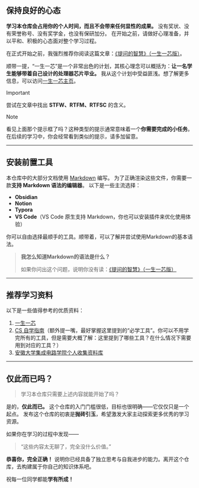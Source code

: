 ## 保持良好的心态

**学习本仓库会占用你的个人时间，而且不会带来任何显性的成果。**
 没有奖状、没有荣誉称号、没有奖学金，也没有保研加分。
 在开始之前，请做好心理准备，并以平和、积极的心态面对整个学习过程。

在正式开始之前，我强烈推荐你阅读这篇文章：[《提问的智慧》（一生一芯版）](https://fa45epzd9c7.feishu.cn/docx/KMnFdHMgIozXL5xGmHHcpuU8nre)。

顺带一提，“一生一芯”是一个非常出色的计划，其核心理念可以概括为：**让一名学生能够带着自己设计的处理器芯片毕业。**
 我从这个计划中受益匪浅。想了解更多信息，可以访问[一生一芯主页](https://ysyx.oscc.cc/)。

> [!important]
>
> 尝试在文章中找出 **STFW、RTFM、RTFSC** 的含义。

> [!note]
>  看见上面那个提示框了吗？这种类型的提示通常意味着一个**你需要完成的小任务**。
>  在后续的学习中，你会经常看到类似的提示，请多加留意。

------

## 安装前置工具

本仓库中的大部分文档使用 [Markdown](https://en.wikipedia.org/wiki/Markdown) 编写。
 为了正确渲染这些文件，你需要一款**支持 Markdown 语法的编辑器**。
 以下是一些主流选择：

- **Obsidian**
- **Notion**
- **Typora**
- **VS Code**（VS Code 原生支持 Markdown，你也可以安装插件来优化使用体验）

你可以自由选择最顺手的工具。顺带着，可以了解并尝试使用Markdown的基本语法。

> **我怎么知道Markdown的语法是什么？**
>
> 如果你问出这个问题，说明你没有读：[《提问的智慧》（一生一芯版）](https://fa45epzd9c7.feishu.cn/docx/KMnFdHMgIozXL5xGmHHcpuU8nre)

------

## 推荐学习资料

以下是一些值得参考的优质资料：

1. [一生一芯](https://ysyx.oscc.cc/)
2. [CS 自学指南](https://csdiy.wiki/)（额外提一嘴，最好掌握这里提到的“必学工具”。你可以不用学完所有的工具，但是需要大概了解：这里提到了哪些工具？在什么情况下需要用到对应的工具？）
3. [安徽大学集成电路学院个人收集资料库](https://github.com/Tonyseth/AHU-IC-Design-personal-Repository)

------

## 仅此而已吗？

> 学习本仓库只需要上述内容就能开始了吗？

是的，**仅此而已。**
 这个仓库的入门门槛很低，目标也很明确——它仅仅只是一个起点。
 发布这个仓库的初衷是**抛砖引玉**，希望激发大家主动探索更多优秀的学习资源。

如果你在学习的过程中发现——

> “这些内容太无聊了，完全没什么价值。”

**恭喜你，完全正确！**
说明你已经具备了独立思考与自我进步的能力。离开这个仓库，去构建属于你自己的知识体系吧。

祝每一位同学都能**学有所成！**